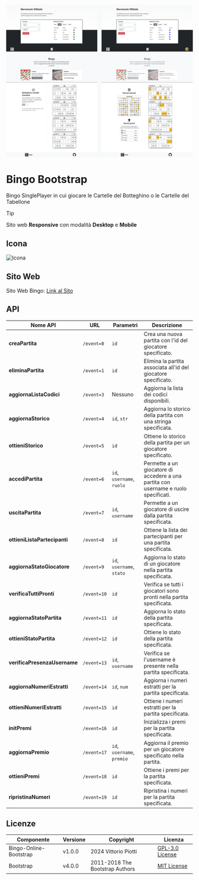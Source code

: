 <img src="https://github.com/vittorioPiotti/Bingo-Online-Bootstrap/blob/main/preview.png" />



# Bingo Bootstrap
Bingo SinglePlayer in cui giocare le Cartelle del Botteghino o le Cartelle del Tabellone


> [!TIP]
> Sito web **Responsive** con modalità **Desktop** e **Mobile**


## Icona 
<img src="https://github.com/vittorioPiotti/Bingo/blob/main/img/icona.png" alt="Icona" width="100"/>

## Sito Web

Sito Web Bingo: [Link al Sito](https://vittoriopiotti.altervista.org/Bingo/Online/index.php)




## API

| Nome API                | URL                    | Parametri                           | Descrizione                                                                    |
|-------------------------|------------------------|-------------------------------------|--------------------------------------------------------------------------------|
| **creaPartita**         | `/event=0`             | `id`                                | Crea una nuova partita con l'id del giocatore specificato.                      |
| **eliminaPartita**      | `/event=1`             | `id`                                | Elimina la partita associata all'id del giocatore specificato.                  |
| **aggiornaListaCodici** | `/event=3`             | Nessuno                             | Aggiorna la lista dei codici disponibili.                                       |
| **aggiornaStorico**     | `/event=4`             | `id`, `str`                         | Aggiorna lo storico della partita con una stringa specificata.                  |
| **ottieniStorico**      | `/event=5`             | `id`                                | Ottiene lo storico della partita per un giocatore specificato.                  |
| **accediPartita**       | `/event=6`             | `id`, `username`, `ruolo`           | Permette a un giocatore di accedere a una partita con username e ruolo specificati. |
| **uscitaPartita**       | `/event=7`             | `id`, `username`                    | Permette a un giocatore di uscire dalla partita specificata.                    |
| **ottieniListaPartecipanti** | `/event=8`        | `id`                                | Ottiene la lista dei partecipanti per una partita specificata.                  |
| **aggiornaStatoGiocatore** | `/event=9`          | `id`, `username`, `stato`           | Aggiorna lo stato di un giocatore nella partita specificata.                   |
| **verificaTuttiPronti**  | `/event=10`           | `id`                                | Verifica se tutti i giocatori sono pronti nella partita specificata.           |
| **aggiornaStatoPartita** | `/event=11`           | `id`                                | Aggiorna lo stato della partita specificata.                                    |
| **ottieniStatoPartita** | `/event=12`           | `id`                                | Ottiene lo stato della partita specificata.                                     |
| **verificaPresenzaUsername** | `/event=13`        | `id`, `username`                    | Verifica se l'username è presente nella partita specificata.                   |
| **aggiornaNumeriEstratti** | `/event=14`          | `id`, `num`                         | Aggiorna i numeri estratti per la partita specificata.                          |
| **ottieniNumeriEstratti** | `/event=15`           | `id`                                | Ottiene i numeri estratti per la partita specificata.                           |
| **initPremi**           | `/event=16`            | `id`                                | Inizializza i premi per la partita specificata.                                 |
| **aggiornaPremio**      | `/event=17`            | `id`, `username`, `premio`          | Aggiorna il premio per un giocatore specificato nella partita.                  |
| **ottieniPremi**        | `/event=18`            | `id`                                | Ottiene i premi per la partita specificata.                                      |
| **ripristinaNumeri**    | `/event=19`            | `id`                                | Ripristina i numeri per la partita specificata.                                  |


## Licenze

| Componente         | Versione  | Copyright                         | Licenza                                                       |
|--------------------|-----------|-----------------------------------|---------------------------------------------------------------|
| Bingo-Online-Bootstrap | v1.0.0    | 2024 Vittorio Piotti              | [GPL-3.0 License](https://github.com/vittorioPiotti/Bingo-Online-Bootstrap/blob/main/LICENSE.md) |
| Bootstrap          | v4.0.0    | 2011-2018 The Bootstrap Authors   | [MIT License](https://github.com/twbs/bootstrap/blob/master/LICENSE) |
